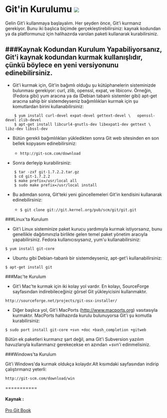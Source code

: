 Git'in Kurulumu  ![][1]
===============

Gelin Git'i kullanmaya başlayalım. Her şeyden önce, Git'i kurmanız gerekiyor. Bunu iki başlıca biçimde gerçekleştirebilirsiniz: kaynak kodundan ya da platformunuz için halihazırda varolan paketi kullanarak kurabilirsiniz.

###Kaynak Kodundan Kurulum 
 Yapabiliyorsanız, Git'i kaynak kodundan kurmak kullanışlıdır, çünkü böylece en yeni versiyonunu edinebilirsiniz.
 ----
* Git'i kurmak için, Git'in bağımlı olduğu şu kütüphanelerin sisteminizde bulunması gerekiyor: curl, zlib, openssl, expat, ve libiconv. Örneğin, (Fedora gibi) yum aracına ya da (Debian tabanlı sistemler gibi) apt-get aracına sahip bir sistemdeyseniz bağımlılıkları kurmak için şu komutlardan birini kullanabilirsiniz: 


```shell
	$ yum install curl-devel expat-devel gettext-devel \   openssl-devel zlib-devel
	$ apt-get install libcurl4-gnutls-dev libexpat1-dev gettext \   libz-dev libssl-dev
```

* Bütün gerekli bağımlılıkları yükledikten sonra Git web sitesinden en son bellek kopyasını edinebilirsiniz:

    * `http://git-scm.com/download` 
  
* Sonra derleyip kurabilirsiniz:
```shell
    $ tar -zxf git-1.7.2.2.tar.gz
    $ cd git-1.7.2.2
    $ make prefix=/usr/local all
    $ sudo make prefix=/usr/local install
```
* Bu adımdan sonra, Git'teki yeni güncellemeleri Git'in kendisini kullanarak edinebilirsiniz:

    * `$ git clone git://git.kernel.org/pub/scm/git/git.git`
  
###Linux'ta Kurulum

* Git'i Linux sisteminize paket kurucu yardımıyla kurmak istiyorsanız, bunu genellikle dağıtımınızla birlikte gelen temel paket yönetim aracıyla yapabilirsiniz. Fedora kullanıcısıysanız, yum'u kullanabilirsiniz:

`$ yum install git-core`

* Ubuntu gibi Debian-tabanlı bir sistemdeyseniz, apt-get'i kullanabilirsiniz:

`$ apt-get install git`

###Mac'te Kurulum

* Git'i Mac'te kurmak için iki kolay yol vardır. En kolayı, SourceForge sayfasından indirebileceğiniz görsel Git yükleyicisini kullanmaktır.

`http://sourceforge.net/projects/git-osx-installer/`

* Diğer başlıca yol, Git'i MacPorts (http://www.macports.org) vasıtasıyla kurmaktır. MacPorts halihazırda kurulu bulunuyorsa Git'i şu komutla kurabilirsiniz:

`$ sudo port install git-core +svn +doc +bash_completion +gitweb`

Bütün ek paketleri kurmanız şart değil, ama Git'i Subversion yazılım havuzlarıyla kullanmanız gerekecekse en azından +svn'i edinmelisiniz.

###Windows'ta Kurulum

Git'i Windows'da kurmak oldukça kolaydır.Alt kısımdaki sayfasından indirip çalıştırmanız yeterli:

`http://git-scm.com/download/win`

===========

#### Kaynak : ####
[Pro Git Book](http://git-scm.com/book/tr/)

[1]: https://github.com/paufsc/journey-to-git/blob/master/assets/img/install.png